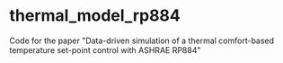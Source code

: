 # thermal_model_rp884
Code for the paper "Data-driven simulation of a thermal comfort-based temperature set-point control with ASHRAE RP884"
